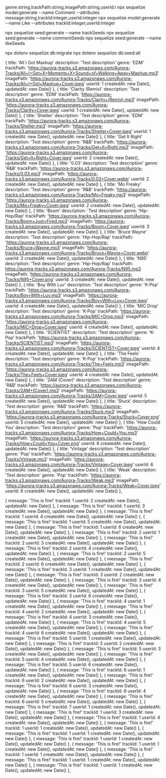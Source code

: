 genre:string,trackPath:string,imagePath:string,userId:i
npx sequelize model:generate --name Comment --attributes message:string,trackId:integer,userId:integer
npx sequelize model:generate --name Like --attributes trackId:integer,userId:integer

npx sequelize seed:generate --name trackSeeds
npx sequelize seed:generate --name commentSeeds
npx sequelize seed:generate --name likeSeeds

npx dotenv sequelize db:migrate
npx dotenv sequelize db:seed:all


<!-- Tracks -->
{
    title: 'All I Got Mashup'
    description: 'Test description'
    genre: 'EDM'
    trackPath: 'https://aurora-tracks.s3.amazonaws.com/Aurora-Tracks/All+I+Got+X+Moments+X+Sound+of+Walking+Away+Mashup.mp3'
    imagePath: 'https://aurora-tracks.s3.amazonaws.com/Aurora-Tracks/All+I+Got+Mashup+Cover.jpeg'
    userId: 1
    createdAt: new Date(),
    updatedAt: new Date()
},
{
    title: 'Clarity (Remix)'
    description: 'Test description'
    genre: 'EDM'
    trackPath: 'https://aurora-tracks.s3.amazonaws.com/Aurora-Tracks/Clarity+(Remix).mp3'
    imagePath: 'https://aurora-tracks.s3.amazonaws.com/Aurora-Tracks/Clarity+Cover.jpeg'
    userId: 1
    createdAt: new Date(),
    updatedAt: new Date()
},
{
    title: 'Shelter'
    description: 'Test description'
    genre: 'EDM'
    trackPath: 'https://aurora-tracks.s3.amazonaws.com/Aurora-Tracks/Shelter.mp3'
    imagePath: 'https://aurora-tracks.s3.amazonaws.com/Aurora-Tracks/Shelter+Cover.jpeg'
    userId: 1
    createdAt: new Date(),
    updatedAt: new Date()
},
{
    title: 'Get It Right'
    description: 'Test description'
    genre: 'R&B'
    trackPath: 'https://aurora-tracks.s3.amazonaws.com/Aurora-Tracks/Get+It+Right.mp3'
    imagePath: 'https://aurora-tracks.s3.amazonaws.com/Aurora-Tracks/Get+It+Right+Cover.jpeg'
    userId: 2
    createdAt: new Date(),
    updatedAt: new Date()
},
{
    title: '0.03'
    description: 'Test description'
    genre: 'R&B'
    trackPath: 'https://aurora-tracks.s3.amazonaws.com/Aurora-Tracks/0.03.mp3'
    imagePath: 'https://aurora-tracks.s3.amazonaws.com/Aurora-Tracks/0.03+Cover.webp'
    userId: 2
    createdAt: new Date(),
    updatedAt: new Date()
},
{
    title: 'Mo Freaky'
    description: 'Test description'
    genre: 'R&B'
    trackPath: 'https://aurora-tracks.s3.amazonaws.com/Aurora-Tracks/Mo+Freaky.mp3'
    imagePath: 'https://aurora-tracks.s3.amazonaws.com/Aurora-Tracks/Mo+Freaky+Cover.jpeg'
    userId: 2
    createdAt: new Date(),
    updatedAt: new Date()
},
{
    title: 'Boom'
    description: 'Test description'
    genre: 'Hip-Hop/Rap'
    trackPath: 'https://aurora-tracks.s3.amazonaws.com/Aurora-Tracks/Boom+Just+Fired.mp3'
    imagePath: 'https://aurora-tracks.s3.amazonaws.com/Aurora-Tracks/Boom+Cover.jpeg'
    userId: 3
    createdAt: new Date(),
    updatedAt: new Date()
},
{
    title: 'Bruce Wayne'
    description: 'Test description'
    genre: 'Hip-Hop/Rap'
    trackPath: 'https://aurora-tracks.s3.amazonaws.com/Aurora-Tracks/Bruce+Wayne.mp3'
    imagePath: 'https://aurora-tracks.s3.amazonaws.com/Aurora-Tracks/Bruce+Wayne+Cover.webp'
    userId: 3
    createdAt: new Date(),
    updatedAt: new Date()
},
{
    title: 'N95'
    description: 'Test description'
    genre: 'Hip-Hop/Rap'
    trackPath: https://aurora-tracks.s3.amazonaws.com/Aurora-Tracks/N95.mp3
    imagePath: 'https://aurora-tracks.s3.amazonaws.com/Aurora-Tracks/N95+Cover.png'
    userId: 3
    createdAt: new Date(),
    updatedAt: new Date()
},
{
    title: 'Boy With Luv'
    description: 'Test description'
    genre: 'K-Pop'
    trackPath: 'https://aurora-tracks.s3.amazonaws.com/Aurora-Tracks/Boy+With+Luv.mp3'
    imagePath: 'https://aurora-tracks.s3.amazonaws.com/Aurora-Tracks/Boy+With+Luv+Cover.jpeg'
    userId: 4
    createdAt: new Date(),
    updatedAt: new Date()
},
{
    title: 'MIC Drop'
    description: 'Test description'
    genre: 'K-Pop'
    trackPath: 'https://aurora-tracks.s3.amazonaws.com/Aurora-Tracks/MIC+Drop.mp3'
    imagePath: 'https://aurora-tracks.s3.amazonaws.com/Aurora-Tracks/MIC+Drop+Cover.jpeg'
    userId: 4
    createdAt: new Date(),
    updatedAt: new Date()
},
{
    title: 'SCIENTIST'
    description: 'Test description'
    genre: 'K-Pop'
    trackPath: 'https://aurora-tracks.s3.amazonaws.com/Aurora-Tracks/SCIENTIST.mp3'
    imagePath: 'https://aurora-tracks.s3.amazonaws.com/Aurora-Tracks/SCIENTIST+Cover.jpeg'
    userId: 4
    createdAt: new Date(),
    updatedAt: new Date()
},
{
    title: 'The Feels'
    description: 'Test description'
    genre: 'K-Pop'
    trackPath: 'https://aurora-tracks.s3.amazonaws.com/Aurora-Tracks/The+Feels.mp3'
    imagePath: 'https://aurora-tracks.s3.amazonaws.com/Aurora-Tracks/The+Feels+Cover.jpeg'
    userId: 4
    createdAt: new Date(),
    updatedAt: new Date()
},
{
    title: '2AM (Cover)'
    description: 'Test description'
    genre: 'R&B'
    trackPath: 'https://aurora-tracks.s3.amazonaws.com/Aurora-Tracks/2AM+(Cover).mp3'
    imagePath: 'https://aurora-tracks.s3.amazonaws.com/Aurora-Tracks/2AM+Cover.jpeg'
    userId: 5
    createdAt: new Date(),
    updatedAt: new Date()
},
{
    title: 'Stuck'
    description: 'Test description'
    genre: 'R&B'
    trackPath: 'https://aurora-tracks.s3.amazonaws.com/Aurora-Tracks/Stuck.mp3'
    imagePath: 'https://aurora-tracks.s3.amazonaws.com/Aurora-Tracks/Stuck+Cover.png'
    userId: 5
    createdAt: new Date(),
    updatedAt: new Date()
},
{
    title: 'How Could You'
    description: 'Test description'
    genre: 'Pop'
    trackPath: 'https://aurora-tracks.s3.amazonaws.com/Aurora-Tracks/How+Could+You.mp3'
    imagePath: 'https://aurora-tracks.s3.amazonaws.com/Aurora-Tracks/How+Could+You+Cover.png'
    userId: 6
    createdAt: new Date(),
    updatedAt: new Date()
},
{
    title: 'Vintage'
    description: 'Test description'
    genre: 'Pop'
    trackPath: 'https://aurora-tracks.s3.amazonaws.com/Aurora-Tracks/Vintage.mp3'
    imagePath: 'https://aurora-tracks.s3.amazonaws.com/Aurora-Tracks/Vintage+Cover.jpeg'
    userId: 6
    createdAt: new Date(),
    updatedAt: new Date()
},
{
    title: 'Weak'
    description: 'Test description'
    genre: 'Pop'
    trackPath: 'https://aurora-tracks.s3.amazonaws.com/Aurora-Tracks/Weak.mp3'
    imagePath: 'https://aurora-tracks.s3.amazonaws.com/Aurora-Tracks/Weak+Cover.jpeg'
    userId: 6
    createdAt: new Date(),
    updatedAt: new Date()
},

<!-- Comments -->
{
    message: 'This is fire!'
    trackId: 1
    userId: 2
    createdAt: new Date(),
    updatedAt: new Date()
},
{
    message: 'This is fire!'
    trackId: 1
    userId: 3
    createdAt: new Date(),
    updatedAt: new Date()
},
{
    message: 'This is fire!'
    trackId: 1
    userId: 4
    createdAt: new Date(),
    updatedAt: new Date()
},
{
    message: 'This is fire!'
    trackId: 1
    userId: 5
    createdAt: new Date(),
    updatedAt: new Date()
},
{
    message: 'This is fire!'
    trackId: 1
    userId: 6
    createdAt: new Date(),
    updatedAt: new Date()
},
{
    message: 'This is fire!'
    trackId: 2
    userId: 1
    createdAt: new Date(),
    updatedAt: new Date()
},
{
    message: 'This is fire!'
    trackId: 2
    userId: 3
    createdAt: new Date(),
    updatedAt: new Date()
},
{
    message: 'This is fire!'
    trackId: 2
    userId: 4
    createdAt: new Date(),
    updatedAt: new Date()
},
{
    message: 'This is fire!'
    trackId: 2
    userId: 5
    createdAt: new Date(),
    updatedAt: new Date()
},
{
    message: 'This is fire!'
    trackId: 2
    userId: 6
    createdAt: new Date(),
    updatedAt: new Date()
},
{
    message: 'This is fire!'
    trackId: 3
    userId: 1
    createdAt: new Date(),
    updatedAt: new Date()
},
{
    message: 'This is fire!'
    trackId: 3
    userId: 2
    createdAt: new Date(),
    updatedAt: new Date()
},
{
    message: 'This is fire!'
    trackId: 3
    userId: 4
    createdAt: new Date(),
    updatedAt: new Date()
},
{
    message: 'This is fire!'
    trackId: 3
    userId: 5
    createdAt: new Date(),
    updatedAt: new Date()
},
{
    message: 'This is fire!'
    trackId: 3
    userId: 6
    createdAt: new Date(),
    updatedAt: new Date()
},
{
    message: 'This is fire!'
    trackId: 4
    userId: 1
    createdAt: new Date(),
    updatedAt: new Date()
},
{
    message: 'This is fire!'
    trackId: 4
    userId: 2
    createdAt: new Date(),
    updatedAt: new Date()
},
{
    message: 'This is fire!'
    trackId: 4
    userId: 3
    createdAt: new Date(),
    updatedAt: new Date()
},
{
    message: 'This is fire!'
    trackId: 4
    userId: 5
    createdAt: new Date(),
    updatedAt: new Date()
},
{
    message: 'This is fire!'
    trackId: 4
    userId: 6
    createdAt: new Date(),
    updatedAt: new Date()
},
{
    message: 'This is fire!'
    trackId: 5
    userId: 1
    createdAt: new Date(),
    updatedAt: new Date()
},
{
    message: 'This is fire!'
    trackId: 5
    userId: 2
    createdAt: new Date(),
    updatedAt: new Date()
},
{
    message: 'This is fire!'
    trackId: 5
    userId: 3
    createdAt: new Date(),
    updatedAt: new Date()
},
{
    message: 'This is fire!'
    trackId: 5
    userId: 4
    createdAt: new Date(),
    updatedAt: new Date()
},
{
    message: 'This is fire!'
    trackId: 5
    userId: 6
    createdAt: new Date(),
    updatedAt: new Date()
},
{
    message: 'This is fire!'
    trackId: 6
    userId: 1
    createdAt: new Date(),
    updatedAt: new Date()
},
{
    message: 'This is fire!'
    trackId: 6
    userId: 2
    createdAt: new Date(),
    updatedAt: new Date()
},
{
    message: 'This is fire!'
    trackId: 6
    userId: 3
    createdAt: new Date(),
    updatedAt: new Date()
},
{
    message: 'This is fire!'
    trackId: 6
    userId: 4
    createdAt: new Date(),
    updatedAt: new Date()
},
{
    message: 'This is fire!'
    trackId: 6
    userId: 5
    createdAt: new Date(),
    updatedAt: new Date()
},
{
    message: 'This is fire!'
    trackId: 7
    userId: 1
    createdAt: new Date(),
    updatedAt: new Date()
},
{
    message: 'This is fire!'
    trackId: 1
    userId: 3
    createdAt: new Date(),
    updatedAt: new Date()
},
{
    message: 'This is fire!'
    trackId: 1
    userId: 4
    createdAt: new Date(),
    updatedAt: new Date()
},
{
    message: 'This is fire!'
    trackId: 1
    userId: 1
    createdAt: new Date(),
    updatedAt: new Date()
},
{
    message: 'This is fire!'
    trackId: 1
    userId: 1
    createdAt: new Date(),
    updatedAt: new Date()
},
{
    message: 'This is fire!'
    trackId: 1
    userId: 1
    createdAt: new Date(),
    updatedAt: new Date()
},
{
    message: 'This is fire!'
    trackId: 1
    userId: 1
    createdAt: new Date(),
    updatedAt: new Date()
},
{
    message: 'This is fire!'
    trackId: 1
    userId: 1
    createdAt: new Date(),
    updatedAt: new Date()
},
{
    message: 'This is fire!'
    trackId: 1
    userId: 1
    createdAt: new Date(),
    updatedAt: new Date()
},
{
    message: 'This is fire!'
    trackId: 1
    userId: 1
    createdAt: new Date(),
    updatedAt: new Date()
},

<!-- Likes -->

